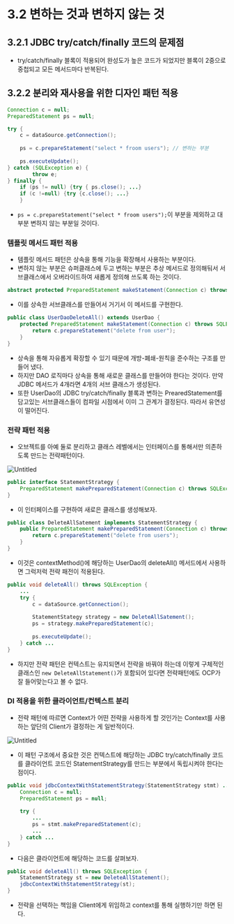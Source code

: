 # 3.2 변하는 것과 변하지 않는 것

## 3.2.1 JDBC try/catch/finally 코드의 문제점

- try/catch/finally 블록이 적용되어 완성도가 높은 코드가 되었지만 블록이 2중으로 중첩되고 모든 메서드마다 반복된다.

## 3.2.2 분리와 재사용을 위한 디자인 패턴 적용

```java
Connection c = null;
PreparedStatement ps = null;

try {
    c = dataSource.getConnection();
    
    ps = c.prepareStatement("select * froom users"); // 변하는 부분
    
    ps.executeUpdate();
} catch (SQLException e) {
        throw e;
} finally {
    if (ps != null) {try { ps.close(); ...}
    if (c !=null) {try {c.close(); ...}
    }

```

- `ps = c.prepareStatement("select * froom users");`이 부분을 제외하고 대부분 변하지 않는 부분일 것이다.

### 템플릿 메서드 패턴 적용

- 템플릿 메서드 패턴은 상속을 통해 기능을 확장해서 사용하는 부분이다.
- 변하지 않는 부분은 슈퍼클래스에 두고 변하는 부분은 추상 메서드로 정의해둬서 서브클래스에서 오버라이드하여 새롭게 정의해 쓰도록 하는 것이다.

```java
abstract protected PreparedStatement makeStatement(Connection c) throws SQLException;
```

- 이를 상속한 서브클래스를 만들어서 거기서 이 메서드를 구현한다.

```java
public class UserDaoDeleteAll() extends UserDao {
    protected PreparedStatement makeStatement(Connection c) throws SQLException {
        return c.prepareStatement("delete from user");
    }
}
```

- 상속을 통해 자유롭게 확장할 수 있기 때문에 개방-폐쇄-원칙을 준수하는 구조를 만들어 냈다.
- 하지만 DAO 로직마다 상속을 통해 새로운 클래스를 만들어야 한다는 것이다. 만약 JDBC 메서드가 4개라면 4개의 서브 클래스가 생성된다.
- 또한 UserDao의 JDBC try/catch/finally 블록과 변하는 PrearedStatement를 담고있는 서브클래스들이 컴파일 시점에서 이미 그 관계가 결정된다. 따라서 유연성이 떨어진다.

### 전략 패턴 적용

- 오브젝트를 아예 둘로 분리하고 클래스 레벨에서는 인터페이스를 통해서만 의존하도록 만드는 전략패턴이다.

![Untitled](https://prod-files-secure.s3.us-west-2.amazonaws.com/56db038c-10a4-4c57-9e03-8d0169eea5c2/470b66a9-7a27-4ebb-ac05-a557d195c2e1/Untitled.png)

```java
public interface StatementStrategy {
    PreparedStatement makePreparedStatement(Connection c) throws SQLException;
}
```

- 이 인터페이스를 구현하여 새로은 클래스를 생성해보자.

```java
public class DeleteAllSatement implements StatementStrategy {
    public PreparedStatement makePreparedStatement(Connection c) throws SQLException {
        return c.prepareStatement("delete from users");
    }
}
```

- 이것은 contextMethod()에 해당하는 UserDao의 deleteAll() 메서드에서 사용하면 그럭저럭 전략 패전이 적용된다.

```java
public void deleteAll() throws SQLException {
    ...
    try {
        c = dataSource.getConnection();
        
        StatementStategy strategy = new DeleteAllSatement();
        ps = strategy.makePreparedStatement(c);
    
        ps.executeUpdate();
    } catch ...
}
```

- 하지만 전략 패턴은 컨텍스트는 유지되면서 전략을 바꿔야 하는데 이렇게 구체적인 클래스인 `new DeleteAllStatement()`가 포함되어 있다면 전략패턴에도 OCP가 잘 들어맞는다고 볼 수 없다.

### DI 적용을 위한 클라이언트/컨텍스트 분리

- 전략 패턴에 따르면 Context가 어떤 전략을 사용하게 할 것인가는 Context를 사용하는 앞단의 Client가 결정하는 게 일반적이다.

![Untitled](https://prod-files-secure.s3.us-west-2.amazonaws.com/56db038c-10a4-4c57-9e03-8d0169eea5c2/1fffde63-2174-44f7-b471-6d3b1ed48bf2/Untitled.png)

- 이 패턴 구조에서 중요한 것은 컨텍스트에 해당하는 JDBC try/catch/finally 코드를 클라이언트 코드인 StatementStrategy를 만드는 부분에서 독립시켜야 한다는 점이다.

```java
public void jdbcContextWithStatementStrategy(StatementStrategy stmt) ... {
    Connection c = null;
    PreparedStatement ps = null;
    
    try {
        ...
        ps = stmt.makePreparedStatement(c);
        ...
    } catch ...
}
```

- 다음은 클라이언트에 해당하는 코드를 살펴보자.

```java
public void deleteAll() throws SQLException {
    StatementStrategy st = new DeleteAllStatement();
    jdbcContextWithStatementStrategy(st);
}
```

- 전략을 선택하는 책임을 Client에게 위임하고 context를 통해 실행하기만 하면 된다.